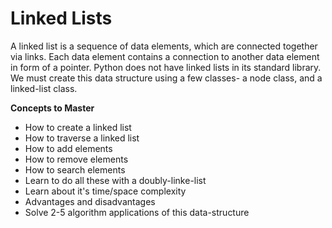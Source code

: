 # Linked Lists

A linked list is a sequence of data elements, which are connected together via links. Each data element contains a connection to another data element in form of a pointer. Python does not have linked lists in its standard library. We must create this data structure using a few classes- a node class, and a linked-list class.

**Concepts to Master**
* How to create a linked list
* How to traverse a linked list
* How to add elements
* How to remove elements
* How to search elements
* Learn to do all these with a doubly-linke-list
* Learn about it's time/space complexity 
* Advantages and disadvantages
* Solve 2-5 algorithm applications of this data-structure